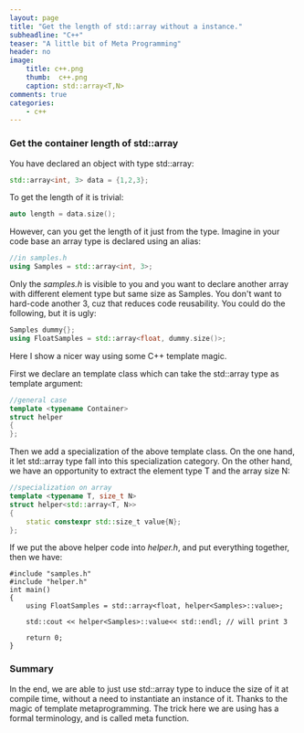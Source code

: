 ```yaml
---
layout: page
title: "Get the length of std::array without a instance."
subheadline: "C++"
teaser: "A little bit of Meta Programming"
header: no
image:
    title: c++.png
    thumb:  c++.png
    caption: std::array<T,N> 
comments: true
categories:
    - c++
---
```


### Get the container length of std::array

You have declared an object with type std::array:

```cpp
std::array<int, 3> data = {1,2,3}; 
```

To get the length of it is trivial:

```cpp
auto length = data.size(); 
```

However, can you get the length of it just from the type. Imagine in your code base an array type is declared using an alias:

```cpp
//in samples.h
using Samples = std::array<int, 3>;
```

Only the *samples.h* is visible to you and you want to declare another array with different element type but same size as Samples. You don't want to hard-code another 3, cuz that reduces code reusability.
You could do the following, but it is ugly:

```cpp
Samples dummy{};
using FloatSamples = std::array<float, dummy.size()>;
```

Here I show a nicer way using some C++ template magic.

First we declare an template class which can take the std::array type as template argument: 

```cpp
//general case
template <typename Container>
struct helper
{
};
```

Then we add a specialization of the above template class. On the one hand, it let std::array type fall into this specialization category. On the other hand, we have an opportunity to extract the element type T and the array size N:

```cpp 
//specialization on array
template <typename T, size_t N>
struct helper<std::array<T, N>>
{
	static constexpr std::size_t value{N};
};
```

If we put the above helper code into *helper.h*, and put everything together, then we have:

```
#include "samples.h"
#include "helper.h"
int main()
{
	using FloatSamples = std::array<float, helper<Samples>::value>;

	std::cout << helper<Samples>::value<< std::endl; // will print 3

	return 0;
}
```

### Summary

In the end, we are able to just use std::array type to induce the size of it at compile time, without a need to instantiate an instance of it. Thanks to the magic of template metaprogramming.
The trick here we are using has a formal terminology, and is called meta function.

[1]: https://docs.google.com/presentation/d/e/2PACX-1vQwrivdqqBR8teLQ7prKtiDyMLSqgGBzTxfQ6BKXPVvpFpLRUQOmqTm57LEMIy3IIK14RTLcBcT-PCO/pub?start=false&loop=false&delayms=60000&slide=id.g1a727d4a2c_0_814
[2]: https://i.stack.imgur.com/lV7Ty.jpg
[3]: http://machinelearningmechanic.com/deep_learning/2019/09/04/cross-entropy-loss-derivative.html
[4]: https://www.tensorflow.org/tutorials/quickstart/beginner
[5]: https://i.stack.imgur.com/uGw1c.jpg

